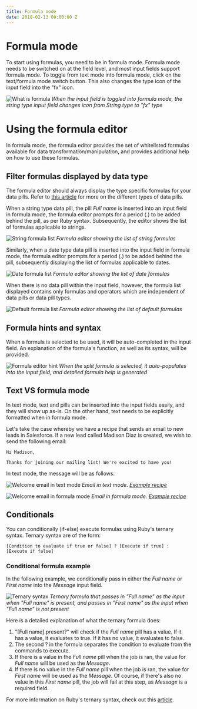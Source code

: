 ```yaml
---
title: Formula mode
date: 2018-02-13 00:00:00 Z
---
```


# Formula mode
To start using formulas, you need to be in formula mode. Formula mode needs to be switched on at the field level, and most input fields support formula mode. To toggle from text mode into formula mode, click on the text/formula mode switch button. This also changes the type icon of the input field into the "fx" icon.

![What is formula](/assets/images/formula-docs/what_is_formula_gif.gif)
*When the input field is toggled into formula mode, the string type input field changes icon from String type to "fx" type*

# Using the formula editor
In formula mode, the formula editor provides the set of whitelisted formulas available for data transformation/manipulation, and provides additional help on how to use these formulas.

## Filter formulas displayed by data type
The formula editor should always display the type specific formulas for your data pills. Refer to [this article](/recipes/data-pills-and-mapping.md) for more on the different types of data pills.

When a string type data pill, the pill *Full name* is inserted into an input field in formula mode, the formula editor prompts for a period (.) to be added behind the pill, as per Ruby syntax. Subsequently, the editor shows the list of formulas applicable to strings.

![String formula list](/assets/images/formula-docs/string-formula-list.gif)
*Formula editor showing the list of string formulas*

Similarly, when a date type data pill is inserted into the input field in formula mode, the formula editor prompts for a period (.) to be added behind the pill, subsequently displaying the list of formulas applicable to dates.

![Date formula list](/assets/images/formula-docs/date-formula-list.gif)
*Formula editor showing the list of date formulas*

When there is no data pill within the input field, however, the formula list displayed contains only formulas and operators which are independent of data pills or data pill types.

![Default formula list](/assets/images/formula-docs/default-formula-list.gif)
*Formula editor showing the list of default formulas*

## Formula hints and syntax
When a formula is selected to be used, it will be auto-completed in the input field. An explanation of the formula's function, as well as its syntax, will be provided.

![Formula editor hint](/assets/images/formula-docs/formula-editor-hint.gif)
*When the split formula is selected, it auto-populates into the input field, and detailed formula help is generated*

## Text VS formula mode
In text mode, text and pills can be inserted into the input fields easily, and they will show up as-is. On the other hand, text needs to be explicitly formatted when in formula mode.

Let's take the case whereby we have a recipe that sends an email to new leads in Salesforce. If a new lead called Madison Diaz is created, we wish to send the following email:

```
Hi Madison,

Thanks for joining our mailing list! We're excited to have you!
```

In text mode, the message will be as follows:

![Welcome email in text mode](/assets/images/formula-docs/welcome-email-in-text.png)
*Email in text mode. [Example recipe](https://www.workato.com/recipes/504766)*

![Welcome email in formula mode](/assets/images/formula-docs/welcome-email-in-formula.png)
*Email in formula mode. [Example recipe](https://www.workato.com/recipes/496603)*

## Conditionals
You can conditionally (if-else) execute formulas using Ruby's ternary syntax. Ternary syntax are of the form:

```
[Condition to evaluate if true or false] ? [Execute if true] : [Execute if false]
```

### Conditional formula example
In the following example, we conditionally pass in either the *Full name* or *First name* into the *Message* input field.

![Ternary syntax](/assets/images/formula-docs/ternary-formula.png)
*Ternary formula that passes in "Full name" as the input when "Full name" is present, and passes in "First name" as the input when "Full name" is not present*

Here is a detailed explanation of what the ternary formula does:

1. "[Full name].present?" will check if the *Full name* pill has a value. If it has a value, it evaluates to true. If it has no value, it evaluates to false.
2. The second ? in the formula separates the condition to evaluate from the commands to execute.
3. If there is a value in the *Full name* pill when the job is ran, the value for *Full name* will be used as the *Message*.
4. If there is no value in the *Full name* pill when the job is ran, the value for *First name* will be used as the *Message*. Of course, if there's also no value in this *First name* pill, the job will fail at this step, as *Message* is a required field.

For more information on Ruby's ternary syntax, check out this [article](http://www.w3resource.com/ruby/ruby-ternary-operator.php).

